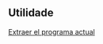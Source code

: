 ## Utilidade

[Extraer el programa 
actual](https://support.microbit.org/support/solutions/articles/19000117904-how-to-get-the-current-program-off-the-micro-bit)


